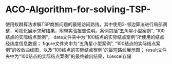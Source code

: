 # ACO-Algorithm-for-solving-TSP-
使用蚁群算法求解TSP商旅问题的最短访问路线，其中使用2-邻边算法进行局部调整，可视化展示求解结果，附带实验报告说明。案例包括“五角星小型案例”, “100结点的实际结点案例”。
data文件夹中为“100结点的实际结点案例”所使用的结点经纬度信息数据；
figure文件夹中为“五角星小型案例”, “100结点的实际结点案例”的收敛曲线图，以及“100结点的实际结点案例”的最短路线展示图；
result文件夹中为“100结点的实际结点案例”的最终输出结果，以excel存储
